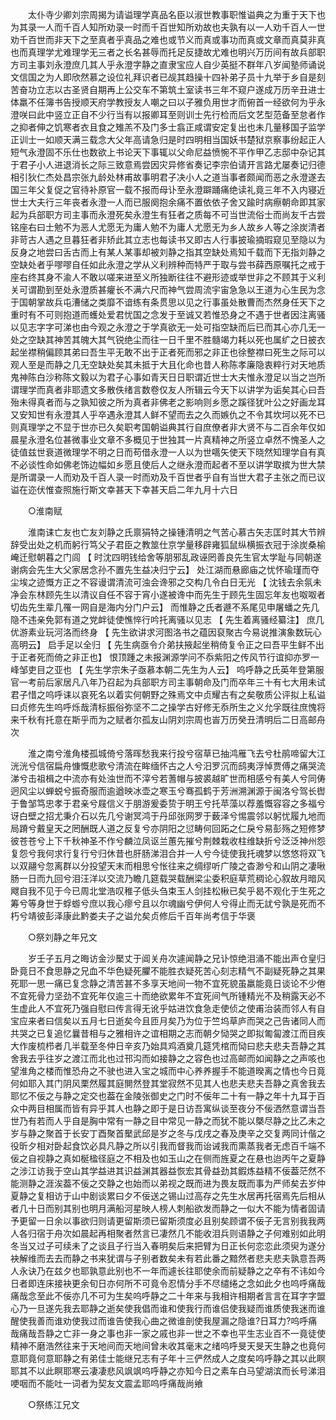 <!-- { "loadSidebar": true } -->
　　太仆寺少卿刘宗周揭为请谥理学真品名臣以淑世教事职惟谥典之为重于天下也为其录一人而千百人知所劝录一时而千百世知所劝故也夫孰有以一人劝千百人一世劝千百世而非天下之至真者乎真品之难也或节义而真或事功而真或文章而真莫非真也而真理学尤难理学无三者之长名甚辱而托足反捷故尤难也明兴万历间有故兵部职方司主事刘永澄庶几其人乎永澄字静之直隶宝应人自少英挺不群年八岁闻塾师诵说文信国之为人即欣然慕之设位礼拜识者已觇其趋操十四补弟子员十九举于乡自是刻苦奋功立志以古圣贤自期再上公交车不第筑土室读书三年不窥户遂成万历辛丑进士体羸不任簿书告授顺天府学教授友人嘲之曰以子雅负用世才而俯首一经欲何为乎永澄咲曰此中竖立正自不少行当有以报卿耳至则训士先行检而后文艺型范备至怠者作之抑者伸之饥寒者衣且食之雉羔不及门多士翕正咸谓安定复出也未几量移国子监学正训士一如顺天满三载念大父年高请急归是时四明相当国妖书楚狱京察事纷起正人短气永澄固不乐仕也数欲上书论天下事辄以父命尼益愤惋不平作甲乙志邸中杂记其于君子小人进退消长之际三致意焉尝因灾异修省奏记李宗伯请开言路尤屡奏记归德相引狄仁杰处昌宗张九龄处林甫故事明君子决小人之道当事者颇闻而恶之永澄遂去国三年父复促之官待补原官一载不报而母讣至永澄躃踊痛绝读礼竟三年不入内寝近世士大夫行三年丧者永澄一人而已服阕抱余痛不置依依子舍又踰时病瘵朝命即其家起为兵部职方司主事而永澄死矣永澄生有狂者之质每不可当世流俗士而尚友千古尝铭座右曰士勉不为恶人尤愿无为庸人勉不为庸人尤愿无为乡人故乡人等之涂炭清者非苛古人遇之旦暮狂者非矫此其立志也每读书又即古人行事披瑜摘瑕窥见至隐以为反身之地尝曰舌古而上有某人某事却被刘静之指其空缺处焉知千载而下无指刘静之空缺处者乎嘐嘐自任如此永澄之学从义利辨种而特严于取与尝书薛西原嘱托之戒于座右终其身不渝人不敢以嗟来进至义所独断往往不避形迹或举世非之不顾其于义利关可谓勘到至处永澄质甚癯长不满六尺而神气尝周流宇宙急急以王道为心生民为念于国朝掌故兵屯漕储之类靡不谙练有条贯思以见之行事虽处散曹而杰然身任天下之重时有不可则抱道而蠖处爱君忧国之念发于至诚又若惟恐身之不遇于世者因注离骚以见志字字可涕也由今观之永澄之于学真欲无一处可指空缺而后已而其心亦几无一处之空缺其神苦其魄大其气锐绝尘而往一日千里不胜髓竭力耗以死也属纩之日披衣起坐襟稍偏顾其弟曰吾生平无敢不出于正者死而邪之非正也徐整襟曰死生之际可以观人至是而静之几无空缺处矣其未抵于大且化命也昔人称陈孝廉隐衷粹行对天地质鬼神陈白沙称陈文毅以为君子心事如青天日日职谓近世士大夫惟永澄足以当之岂所谓理学而真者非耶遗文多散佚绪言数卷仅友人所辑云今天下以讲学为诟矣其心曰吾殆未得真者而与之孰知彼之所为真者非佛老之影响则乡愿之蹊径犹叶公之好画龙耳又安知世有永澄其人乎卒遇永澄其人鲜不望而去之久而嫉仇之不令其坎坷以死不已则真理学之不显于世亦已久矣职考国朝谥典其行自庶僚者非大贤不与二百余年仅如晨星永澄名位甚微事业文章不多概见于世独其一片真精神之所竖立卓然不愧圣人之徒值兹世衰道微理学不明之日而苟借永澄一人以为世嚆矢使天下晓然知理学自有真不必谈性命如佛老饰边幅如乡愿且使后人之继永澄而起者不至以讲学取摈为世大禁是所谓录一人而劝及千百人录一时而劝及千百世者乎自有当世大君子主张之而已议谥在迩伏惟查照施行斯文幸甚天下幸甚天启二年九月十六日 

　　○淮南赋 

　　淮南诔亡友也亡友刘静之氏禀狷特之操锺清明之气苦心慕古矢志匡时其大节辨辞受出处之机而躬行笃父子君臣之教筮仕京学量移辟雍狐鼠纵横振衣冠于涂炭桑榆崦迁慰朝暮之门闾 【 时沈四明钱给舍等朋邪乱政诬罔善良先生官太学耻与同朝遂谢病会先生大父家居念孙不置先生益决归宁云】 处江湖而悬廊庙之忧怀瑜瑾而夺尘埃之迹慨方正之不容谩谓清流可浊会谗邪之交构几令白日无光 【 沈钱去余氛未净会东林顾先生以清议自任不容于宵小遂被谗中而先生于顾先生固忘年友也呶呶者切齿先生辈几罹一网自是海内分门户云】 而惟静之氏者遯不系尾见申屠蟠之先几隐不违亲免郭有道之党衅徒使憔悴行吟托离骚以见志 【 先生着离骚经纂注】 庶几优游素业玩河洛而终身 【 先生欲讲求河图洛书之蕴因裒聚古今易说推演象数玩心高明云】 启手足以全归 【 先生病亟令介弟扶掖起坐稍倚复令正之曰吾平生鲜不出于正者死而倚之非正也】 恨顶踵之未报渊源学问不忝紫阳之传风节行谊抑亦罗一峰邹吏目之亚也 【 先生学宗朱子亟慕本朝二先生为人云】 呜呼静之氏英年登第服官一考前后家居凡八年乃召起为兵部职方司主事朝命及门而卒年三十有七大用未试君子惜之呜呼诔以哀死名以着实何朝野之殊焉文中贞耀古有之矣敬质公评拟上私谥曰贞修先生呜呼烁哉清标振俗弥坚不二之操学古好修无忝所生之义允孚既往庶愧将来千秋有托意在斯乎而为之赋者尔孤友山阴刘宗周也峕万历癸丑清明后二日高邮舟次 

　　淮之南兮淮角楼孤城倚兮落晖愁我来行投兮宿草已抽鸿雁飞去兮杜鹃啼留大江洸洸兮信宿扁舟慷慨悲歌兮清流在眸缅怀古之人兮汨罗沉而鸱夷浮悼贾傅之痛哭流涕兮击祖楫之中流亦有处浊世而不滓兮若蓍帽与披裘越旷世而相感兮有美人兮同俦迥风尘以蝉蜕兮振奇服而逾遒映冰壶之寒玉兮骞孤鹤于芳洲溯渊源于闽洛兮驾长辔于鲁邹笃忠孝于君亲兮屐信义于朋游爰委贽于明王兮托苹藻以荐羞慨容容之多福兮讶白壁之招尤秉介石以先几兮谢冥鸿于丹邱张网罗于薮泽兮惕震邻以躬忧履九地而局蹐兮戴皇天之罔酬既人道之反复兮亦阴阳之愆畴何回跖之仁戾兮易彭殇之短修梦彼苍苍兮上下千秋神圣不作兮麟泣凤讴兰蕙先摧兮荆棘栽收柱维缺折兮泛泛神州怨复怨兮我何求行复行兮归休昔也肝肠涕泪合并一人兮今徒使我托魂梦以悠悠将双飞以双翮兮忽离群以分投望天末而相思兮怅往来之绸缪听广陵之杳渺兮和山阴之凄啾肠一日而九回兮泪汪洋以交流乃瞻几筵载哭载酬梁尘委积庭草荒稠论心叙故月暗风飕自我不见于今已周北堂浩叹稚子低头刍束玉人剑挂松楸已矣乎曷不观化于生死之筹兮等身世于蜉蝣兮庶以我心瘳兮且以尔魂幽兮伊何人兮得止而无訧兮孰是死而不朽兮靖彼彭泽康此黔娄夫子之谥允矣贞修后千百年尚考信于华褒 

　　○祭刘静之年兄文 

　　岁壬子五月之晦访金沙檿丈于阊关舟次遽闻静之兄讣惊绝泪涌不能出声仓皇归卧竟日不食思静之兄血不华色疑死臞不能胜衣疑死苦心刻志精气不副疑死静之其果死耶一思一痛已复念静之清苦甚不多享天地间一物不宜死貌虽羸能竟日谈论不少倦不宜死骨力坚劲不宜死年仅逾三十而绝欲累年不宜死间气所锺精光不及稍露天必不生虚此人不宜死乃强自慰曰传言得无讹乎姑进饮食急走使侦之使甫治装而邻人有自宝应来者曰信矣以五月七日逝矣今且匝月矣乃为位于竺坞草庐而哭之己告诸同人而共哭之已复追忆曩昔相与之雅相许之谊相期之志而朝夕恸哭之即拟匍匐渡江而目疾大作废梳栉者几半载至冬仲日辛亥乃始具鸡酒奠几筵凭棺而恸曰悲夫悲夫吾静之其舍我去乎往岁之渡江而北也过邗沟而如接静之之容色也过高邮而如闻静之之声咳也望淮角之楼而惟恐舟之不驶也进入宝之城而中心养养握手不能道暌离之情也今日竟何如耶入其门阴风栗然履其庭閴然登其堂寂然不见其人也悲夫悲夫吾静之真舍我去耶忆不佞之与静之定交也葢在金陵张御史之门时不佞年二十有一静之年十九耳于百众中两目相属而皆有异乎其人也静之即于是日访吾寓纵谈至夜分不佞洒然意谓当吾世乃有若而人乎自是胸中常有一静之目中常见一静之而犹不能以槩尽静之比乙未之岁与静之聚首于长安丁酉聚首檿武邱是岁之冬与戊戌之春及庚辛之交复两同计偕之役昕夕相对卧起食饮必具凡静之所以引我而督我而诒诫我而熏蒸我者无虑百千端不佞之自视静之真如梴楹径庭之不相及也如玉山之在侧而旌夏之在悬也迨丙午之夏静之涉江访我于空山其学益进其识益渊其器益恢宏其骨益劲其鍜炼益精不佞葢茫然不能测静之涯涘葢不佞之交静之也始而以弟视之既而进为畏友既而事为严师矣去岁仲夏静之复相访于山中剧谈累曰夕不佞送之锡山过高存之先生水居再托宿焉先后相从者几十日而别其别也明月满船河星映人榜人刺船欲发而静之一似大不能为情者固请予更留一日余以事欲归则请更留斯须已留斯须度必且别矣顾谓不佞子无言别我我两人各归宿于舟次如晨起再相聚者然言已凄然几不能收泪兵则语静之子何难别如此明冬当又过子可续未了之谈且子行当入春明矣后来把臂为日正长何恋恋此须臾为遂分袂解维而去去而静之书来犹谓与子别者数矣未有若此番之黯然者悲夫悲夫孰意吾两人永诀乃在兹夕也耶孰意此别也不一年而遽长往耶使余而前疑静之之卒有不讳如今日者即连床接袂更余旬日亦何所不可竟令忍情分手不尽缱绻之念如此夕也呜呼痛哉痛哉念至此不佞亦几不可为生矣呜呼静之二十年来与我相许相期者言言在耳字字盟心乃一旦遂先我去耶静之逝矣使我倡而谁和使我行而谁侣使我疑而谁质使我迷而谁醒使我善而谁劝使我过而谁告使我心曲之微谁剖使我屋漏之隐谁?日耳力?呜呼痛哉痛哉吾静之亡非一身之事也非一家之戚也非一世之不幸也平生志业百不一竟徒使精神不磨浩然往来于天地间而天地间曾未收其毫末之绪呜呼旻天旻天生静之也竟何意耶竟何意耶静之有弟佳士能继兄志有子年十三俨然成人之度矣呜呼静之其以此瞑耶其不以此瞑耶寒云凄凄悲风飒飒呜呼静之亦知今日之素车白马望湖滨而长号涕泪哽咽而不能吐一词者为契友文震孟耶呜呼痛哉尚飨 

　　○祭练江兄文 

